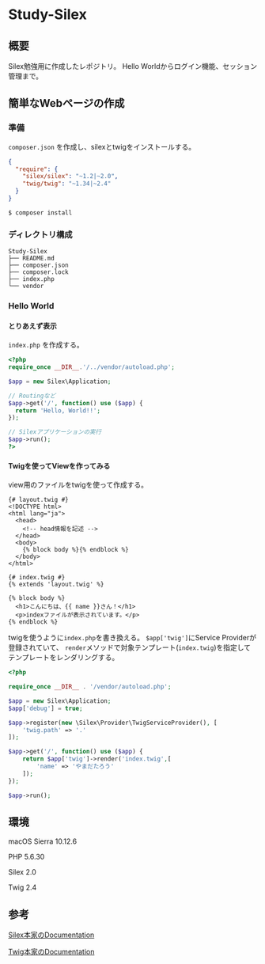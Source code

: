 # Study-Silex
## 概要
Silex勉強用に作成したレポジトリ。
Hello Worldからログイン機能、セッション管理まで。

## 簡単なWebページの作成
### 準備
 `composer.json` を作成し、silexとtwigをインストールする。

```json
{
  "require": {
    "silex/silex": "~1.2|~2.0",
    "twig/twig": "~1.34|~2.4"
  }
}
```

```bash 
$ composer install
```

### ディレクトリ構成
```
Study-Silex
├── README.md
├── composer.json
├── composer.lock
├── index.php
└── vendor
```

### Hello World
#### とりあえず表示
`index.php` を作成する。

```php
<?php
require_once __DIR__.'/../vendor/autoload.php';

$app = new Silex\Application;

// Routingなど
$app->get('/', function() use ($app) {
  return 'Hello, World!!';
});

// Silexアプリケーションの実行
$app->run();
?>
```

#### Twigを使ってViewを作ってみる
view用のファイルをtwigを使って作成する。

```
{# layout.twig #}
<!DOCTYPE html>
<html lang="ja">
  <head>
    <!-- head情報を記述 -->
  </head>
  <body>
    {% block body %}{% endblock %}
  </body>
</html>
```

```
{# index.twig #}
{% extends 'layout.twig' %}

{% block body %}
  <h1>こんにちは、{{ name }}さん！</h1>
  <p>indexファイルが表示されています。</p>
{% endblock %}
```

twigを使うように`index.php`を書き換える。
`$app['twig']`にService Providerが登録されていて、
`render`メソッドで対象テンプレート(`index.twig`)を指定して
テンプレートをレンダリングする。	
```php
<?php

require_once __DIR__ . '/vendor/autoload.php';

$app = new Silex\Application;
$app['debug'] = true;

$app->register(new \Silex\Provider\TwigServiceProvider(), [
    'twig.path' => '.'
]);

$app->get('/', function() use ($app) {
    return $app['twig']->render('index.twig',[
        'name' => 'やまだたろう'
    ]);
});

$app->run();

```

## 環境
macOS Sierra 10.12.6

PHP 5.6.30

Silex 2.0

Twig 2.4



## 参考
[Silex本家のDocumentation](https://silex.symfony.com/doc/2.0/)

[Twig本家のDocumentation](https://twig.symfony.com/doc/2.x/)
